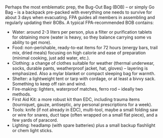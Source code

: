 Perhaps the most emblematic prep, the Bug-Out Bag (BOB) – or simply Go Bag – is a backpack pre-packed with everything one needs to survive for about 3 days when evacuating. FPA guides all members in assembling and regularly updating their BOBs. A typical FPA-recommended BOB contains:  
- Water: around 2-3 liters per person, plus a filter or purification tablets for obtaining more (water is heavy, so they balance carrying some vs ability to get more).  
- Food: non-perishable, ready-to-eat items for 72 hours (energy bars, trail mix, dried meals) focusing on high calorie and ease of preparation (minimal cooking, just add water, etc.).  
- Clothing: a change of clothes suitable for weather (thermal underwear, socks, durable pants, weatherproof jacket, hat, gloves) – layering is emphasized. Also a mylar blanket or compact sleeping bag for warmth.  
- Shelter: a lightweight tent or tarp with cordage, or at least a bivvy sack. Something to keep off rain and wind.  
- Fire-making: lighters, waterproof matches, ferro rod – ideally two methods.  
- First Aid Kit: a more robust kit than EDC, including trauma items (tourniquet, gauze, antiseptic, any personal prescriptions for a week).  
- Tools: knife (if not already in EDC), multi-tool, maybe a small folding saw or wire for snares, duct tape (often wrapped on a small flat piece), and a few yards of paracord.  
- Lighting: headlamp (with spare batteries) plus a small backup flashlight or chem light sticks.
